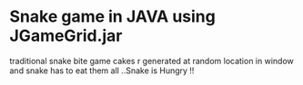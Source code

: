# Snake game in JAVA using JGameGrid.jar
traditional snake bite game cakes r generated at random location in window and snake has to eat them all ..Snake is Hungry !! 
